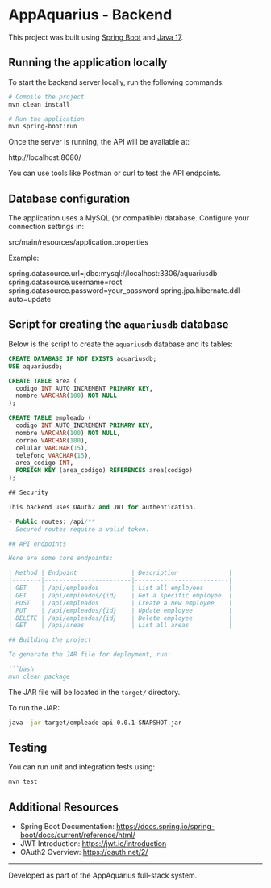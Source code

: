 # AppAquarius - Backend

This project was built using [Spring Boot](https://spring.io/projects/spring-boot) and [Java 17](https://openjdk.org/projects/jdk/17/).

## Running the application locally

To start the backend server locally, run the following commands:

```bash
# Compile the project
mvn clean install

# Run the application
mvn spring-boot:run
```

Once the server is running, the API will be available at:

http://localhost:8080/

You can use tools like Postman or curl to test the API endpoints.

## Database configuration

The application uses a MySQL (or compatible) database. Configure your connection settings in:

src/main/resources/application.properties

Example:

spring.datasource.url=jdbc:mysql://localhost:3306/aquariusdb
spring.datasource.username=root
spring.datasource.password=your_password
spring.jpa.hibernate.ddl-auto=update

## Script for creating the `aquariusdb` database

Below is the script to create the `aquariusdb` database and its tables:

```sql
CREATE DATABASE IF NOT EXISTS aquariusdb;
USE aquariusdb;

CREATE TABLE area (
  codigo INT AUTO_INCREMENT PRIMARY KEY,
  nombre VARCHAR(100) NOT NULL
);

CREATE TABLE empleado (
  codigo INT AUTO_INCREMENT PRIMARY KEY,
  nombre VARCHAR(100) NOT NULL,
  correo VARCHAR(100),
  celular VARCHAR(15),
  telefono VARCHAR(15),
  area_codigo INT,
  FOREIGN KEY (area_codigo) REFERENCES area(codigo)
);

## Security

This backend uses OAuth2 and JWT for authentication.

- Public routes: /api/**
- Secured routes require a valid token.

## API endpoints

Here are some core endpoints:

| Method | Endpoint               | Description              |
|--------|------------------------|--------------------------|
| GET    | /api/empleados         | List all employees       |
| GET    | /api/empleados/{id}    | Get a specific employee  |
| POST   | /api/empleados         | Create a new employee    |
| PUT    | /api/empleados/{id}    | Update employee          |
| DELETE | /api/empleados/{id}    | Delete employee          |
| GET    | /api/areas             | List all areas           |

## Building the project

To generate the JAR file for deployment, run:

```bash
mvn clean package
```

The JAR file will be located in the `target/` directory.

To run the JAR:

```bash
java -jar target/empleado-api-0.0.1-SNAPSHOT.jar
```

## Testing

You can run unit and integration tests using:

```bash
mvn test
```

## Additional Resources

- Spring Boot Documentation: https://docs.spring.io/spring-boot/docs/current/reference/html/
- JWT Introduction: https://jwt.io/introduction
- OAuth2 Overview: https://oauth.net/2/

---

Developed as part of the AppAquarius full-stack system.
